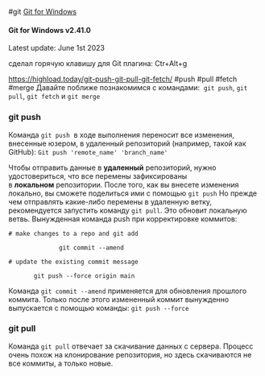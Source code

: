 #git
[Git for Windows](https://gitforwindows.org/)

#### Git for Windows v2.41.0
Latest update: June 1st 2023

сделал горячую клавишу для Git плагина: Ctr+Alt+g

https://highload.today/git-push-git-pull-git-fetch/
#push #pull #fetch #merge
Давайте поближе познакомимся с командами: 
`git push`, `git pull`, `git fetch` и `git merge`

### git push
Команда `git push`  в ходе выполнения переносит все изменения, внесенные юзером, в удаленный репозиторий (например, такой как GitHub):
`Git push 'remote_name' 'branch_name'`

Чтобы отправить данные в **удаленный** репозиторий, нужно удостовериться, что все перемены зафиксированы в **локальном** репозитории. После того, как вы внесете изменения локально, вы сможете поделиться ими с помощью `git push`
Но прежде чем отправлять какие-либо перемены в удаленную ветку, рекомендуется запустить команду `git pull`. Это обновит локальную ветвь.
Вынужденная команда push при корректировке коммитов:
```
# make changes to a repo and git add

              git commit --amend

# update the existing commit message

       git push --force origin main
```
Команда `git commit --amend` применяется для обновления прошлого коммита. Только после этого измененный коммит вынужденно выпускается с помощью команды:
`git push --force`

### git pull
Команда `git pull` отвечает за скачивание данных с сервера. Процесс очень похож на клонирование репозитория, но здесь скачиваются не все коммиты, а только новые.


